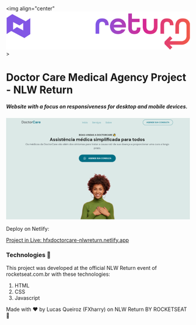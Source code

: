 <img align="center" ![NLW Return](https://github.com/FXharry/NLW-Return/blob/master/assets/Logotipo%20NLW%20return.jpg?raw=true) >

# Doctor Care Medical Agency Project - NLW Return

##### Website with a focus on responsiveness for desktop and mobile devices.

![enter image description here](https://github.com/FXharry/NLW-Return/blob/master/assets/Doctor%20care%201.png?raw=true)

Deploy on Netlify:

[Project in Live: hfxdoctorcare-nlwreturn.netlify.app](https://hfxdoctorcare-nlwreturn.netlify.app/)

### Technologies 🚀

This project was developed at the official NLW Return event of rocketseat.com.br with these technologies:

1. HTML
2. CSS
3. Javascript

Made with ♥ by Lucas Queiroz (FXharry) on NLW Return BY ROCKETSEAT 👋
